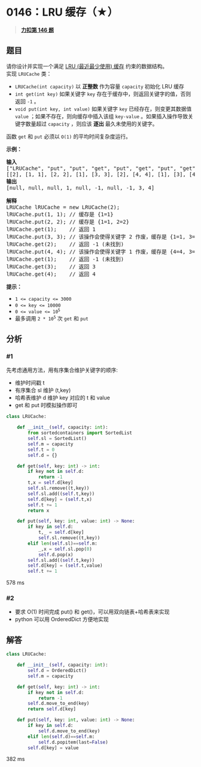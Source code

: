 # 0146：LRU 缓存（★）


> <u>**[力扣第 146 题](https://leetcode.cn/problems/lru-cache/)**</u>

## 题目

<div class="title__3Vvk">请你设计并实现一个满足  <a href="https://baike.baidu.com/item/LRU" target="_blank">LRU (最近最少使用) 缓存</a> 约束的数据结构。</div>

<div class="title__3Vvk">实现 <code>LRUCache</code> 类：</div>

<div class="original__bRMd">
<div>
<ul>
<li><code>LRUCache(int capacity)</code> 以 <strong>正整数</strong> 作为容量 <code>capacity</code> 初始化 LRU 缓存</li>
<li><code>int get(int key)</code> 如果关键字 <code>key</code> 存在于缓存中，则返回关键字的值，否则返回 <code>-1</code> 。</li>
<li><code>void put(int key, int value)</code> 如果关键字 <code>key</code> 已经存在，则变更其数据值 <code>value</code> ；如果不存在，则向缓存中插入该组 <code>key-value</code> 。如果插入操作导致关键字数量超过 <code>capacity</code> ，则应该 <strong>逐出</strong> 最久未使用的关键字。</li>
</ul>

<p>函数 <code>get</code> 和 <code>put</code> 必须以 <code>O(1)</code> 的平均时间复杂度运行。</p>
</div>
</div>



<p><strong>示例：</strong></p>

<pre>
<strong>输入</strong>
["LRUCache", "put", "put", "get", "put", "get", "put", "get", "get", "get"]
[[2], [1, 1], [2, 2], [1], [3, 3], [2], [4, 4], [1], [3], [4]]
<strong>输出</strong>
[null, null, null, 1, null, -1, null, -1, 3, 4]

<strong>解释</strong>
LRUCache lRUCache = new LRUCache(2);
lRUCache.put(1, 1); // 缓存是 {1=1}
lRUCache.put(2, 2); // 缓存是 {1=1, 2=2}
lRUCache.get(1);    // 返回 1
lRUCache.put(3, 3); // 该操作会使得关键字 2 作废，缓存是 {1=1, 3=3}
lRUCache.get(2);    // 返回 -1 (未找到)
lRUCache.put(4, 4); // 该操作会使得关键字 1 作废，缓存是 {4=4, 3=3}
lRUCache.get(1);    // 返回 -1 (未找到)
lRUCache.get(3);    // 返回 3
lRUCache.get(4);    // 返回 4
</pre>



<p><strong>提示：</strong></p>

<ul>
<li><code>1 &lt;= capacity &lt;= 3000</code></li>
<li><code>0 &lt;= key &lt;= 10000</code></li>
<li><code>0 &lt;= value &lt;= 10<sup>5</sup></code></li>
<li>最多调用 <code>2 * 10<sup>5</sup></code> 次 <code>get</code> 和 <code>put</code></li>
</ul>


## 分析

### #1

先考虑通用方法，用有序集合维护关键字的顺序:
- 维护时间戳 t
- 有序集合 sl 维护 (t,key) 
- 哈希表维护 d 维护 key 对应的 t 和 value
- get 和 put 时模拟操作即可

```python
class LRUCache:

    def __init__(self, capacity: int):
        from sortedcontainers import SortedList
        self.sl = SortedList()
        self.m = capacity
        self.t = 0
        self.d = {}

    def get(self, key: int) -> int:
        if key not in self.d:
            return -1
        t,x = self.d[key]
        self.sl.remove((t,key))
        self.sl.add((self.t,key))
        self.d[key] = (self.t,x)
        self.t += 1
        return x

    def put(self, key: int, value: int) -> None:
        if key in self.d:
            t,_ = self.d[key]
            self.sl.remove((t,key))
        elif len(self.sl)==self.m:
            _,x = self.sl.pop(0)
            self.d.pop(x)
        self.sl.add((self.t,key))
        self.d[key] = (self.t,value)
        self.t += 1
```
578 ms

### #2

- 要求 O(1) 时间完成 put() 和 get()，可以用双向链表+哈希表来实现
-  python 可以用 OrderedDict 方便地实现

## 解答

```python
class LRUCache:

    def __init__(self, capacity: int):
        self.d = OrderedDict()
        self.m = capacity

    def get(self, key: int) -> int:
        if key not in self.d:
            return -1
        self.d.move_to_end(key)
        return self.d[key]

    def put(self, key: int, value: int) -> None:
        if key in self.d:
            self.d.move_to_end(key)
        elif len(self.d)==self.m:
            self.d.popitem(last=False)
        self.d[key] = value
```
382 ms

